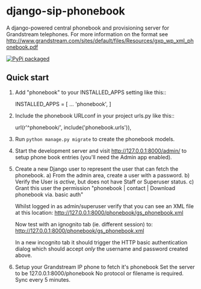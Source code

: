 # django-sip-phonebook
A django-powered central phonebook and provisioning server for Grandstream telephones. For more information on the format see http://www.grandstream.com/sites/default/files/Resources/gxp_wp_xml_phonebook.pdf


[![PyPi packaged](https://badge.fury.io/py/django-sip-phonebook.svg)](http://badge.fury.io/py/django-sip-phonebook)



Quick start
-----------

1. Add "phonebook" to your INSTALLED_APPS setting like this::

    INSTALLED_APPS = [
        ...
        'phonebook',
    ]

2. Include the phonebook URLconf in your project urls.py like this::

    url(r'^phonebook/', include('phonebook.urls')),

3. Run `python manage.py migrate` to create the phonebook models.

4. Start the development server and visit http://127.0.0.1:8000/admin/
   to setup phone book entries (you'll need the Admin app enabled).

5. Create a new Django user to represent the user that can fetch the phonebook.
	a) From the admin area, create a user with a password. 
	b) Verify the User is *active*, but does not have Staff or Superuser status.
	c) Grant this user the permission "phonebook | contact | Download phonebook via. basic auth"

	Whilst logged in as admin/superuser verify that you can see an XML file at this location:
		http://127.0.0.1:8000/phonebook/gs_phonebook.xml

	Now test with an ignognito tab (ie. different session) to:
	 http://127.0.0.1:8000/phonebook/gs_phonebook.xml

	In a new incognito tab it should trigger the HTTP basic authentication dialog which should accept *only* the username and password created above.

6. Setup your Grandstream IP phone to fetch it's phonebook 
	Set the server to be 
		127.0.0.1:8000/phonebook
	No protocol or filename is required. Sync every 5 minutes. 



